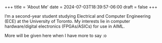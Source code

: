 +++
title = 'About Me'
date = 2024-07-03T18:39:57-06:00
draft = false
+++

I’m a second-year student studying Electrical and Computer Engineering (ECE) at the University of Toronto. My interests lie in computer hardware/digital electronics (FPGAs/ASICs) for use in AIML.

More will be given here when I have more to say :o
